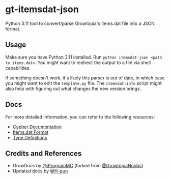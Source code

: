 # gt-itemsdat-json
Python 3.11 tool to convert/parse Growtopia's items.dat file into a JSON format.

## Usage
Make sure you have Python 3.11 installed. Run `python itemsdat-json <path to items.dat>`. You might want to redirect the output to a file via shell capabilities.

If something doesn't work, it's likely this parser is out of date, in which case you might want to edit the `template.py` file. The `itemsdat-info` script might also help with figuring out what changes the new version brings.

## Docs
For more detailed information, you can refer to the following resources:

- [Cypher Documentation](/docs/cypher.md)
- [Items.dat Format](/docs/itemsdat.md)
- [Type Definitions](/docs/types_definitions.md)

## Credits and References
- GrowDocs by [@iProgramMC](https://github.com/iProgramMC/GrowDocs) (forked from [@GrowtopiaNoobs](https://github.com/GrowtopiaNoobs/GrowDocs))
- Updated docs by [@H-pun](https://github.com/H-pun/growtopia-api/tree/master/docs)